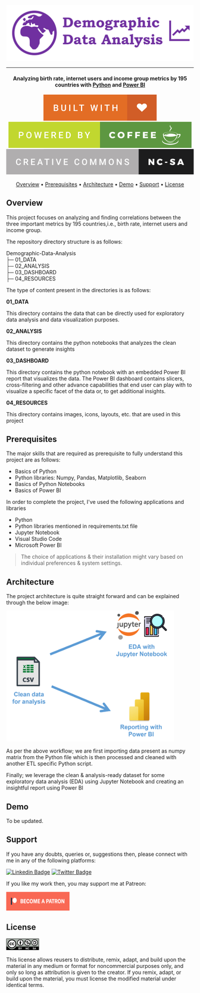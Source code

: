 ![Project Logo][project_logo]

---

<h4 align="center">Analyzing birth rate, internet users and income group metrics by 195 countries with <a href="https://en.wikipedia.org/wiki/Python_(programming_language)" target="_blank">Python</a> and <a href="https://en.wikipedia.org/wiki/Microsoft_Power_BI" target="_blank">Power BI</a></h4>

<p align='center'>
<img src='04_RESOURCES/built-with-love.svg'>
<img src='04_RESOURCES/powered-by-coffee.svg'>
<img src='04_RESOURCES/cc-nc-sa.svg'>
</p>

<p align="center">
  <a href="#overview">Overview</a> •
  <a href="#prerequisites">Prerequisites</a> •
  <a href="#architecture">Architecture</a> •
  <a href="#demo">Demo</a> •
  <a href="#support">Support</a> •
  <a href="#license">License</a>
</p>

## Overview

This project focuses on analyzing and finding correlations between the three important metrics by 195 countries,i.e., birth rate, internet users and income group.

The repository directory structure is as follows:

Demographic-Data-Analysis<br>
├─ 01_DATA<br>
├─ 02_ANALYSIS<br>
├─ 03_DASHBOARD<br>
├─ 04_RESOURCES<br>

The type of content present in the directories is as follows:

**01_DATA**

This directory contains the data that can be directly used for exploratory data analysis and data visualization purposes.

**02_ANALYSIS**

This directory contains the python notebooks that analyzes the clean dataset to generate insights

**03_DASHBOARD**

This directory contains the python notebook with an embedded Power BI report that visualizes the data. The Power BI dashboard contains slicers, cross-filtering and other advance capabilities that end user can play with to visualize a specific facet of the data or, to get additional insights.

**04_RESOURCES**

This directory contains images, icons, layouts, etc. that are used in this project

## Prerequisites

The major skills that are required as prerequisite to fully understand this project are as follows:

- Basics of Python
- Python libraries: Numpy, Pandas, Matplotlib, Seaborn
- Basics of Python Notebooks
- Basics of Power BI

In order to complete the project, I've used the following applications and libraries

- Python
- Python libraries mentioned in requirements.txt file
- Jupyter Notebook
- Visual Studio Code
- Microsoft Power BI

> The choice of applications & their installation might vary based on individual preferences & system settings.

## Architecture

The project architecture is quite straight forward and can be explained through the below image:

<img src="04_RESOURCES/process_architecture.png" alt="process_architecture" width="450" height="350"/>

As per the above workflow; we are first importing data present as numpy matrix from the Python file which is then processed and cleaned with another ETL specific Python script.

Finally; we leverage the clean & analysis-ready dataset for some exploratory data analysis (EDA) using Jupyter Notebook and creating an insightful report using Power BI

## Demo

To be updated.

## Support

If you have any doubts, queries or, suggestions then, please connect with me in any of the following platforms:

[![Linkedin Badge][linkedinbadge]][linkedin] [![Twitter Badge][twitterbadge]][twitter]

If you like my work then, you may support me at Patreon:

<a href="https://www.patreon.com/quantumudit" target="_blank">
<img src="04_RESOURCES/become_a_patreon.png" alt="git" width="170" height="50"/>
</a>

## License

<a href = 'https://creativecommons.org/licenses/by-nc-sa/4.0/' target="_blank">
    <img src='04_RESOURCES/by-nc-sa.png' width=88 height=31>
</a>

This license allows reusers to distribute, remix, adapt, and build upon the material in any medium or format for noncommercial purposes only, and only so long as attribution is given to the creator. If you remix, adapt, or build upon the material, you must license the modified material under identical terms.

<!-- Image Links -->

[project_logo]: 04_RESOURCES/project_cover_image.png

<!-- External Links -->

[website_link]: https://www.mohfw.gov.in/

<!-- Profile Links -->

[linkedin]: https://www.linkedin.com/in/uditkumarchatterjee/
[twitter]: https://twitter.com/quantumudit

<!-- Shields Profile Links -->

[linkedinbadge]: https://img.shields.io/badge/-uditkumarchatterjee-0e76a8?style=flat&labelColor=0e76a8&logo=linkedin&logoColor=white
[twitterbadge]: https://img.shields.io/badge/-@quantumudit-1ca0f1?style=flat&labelColor=1ca0f1&logo=twitter&logoColor=white&link=https://twitter.com/quantumudit
